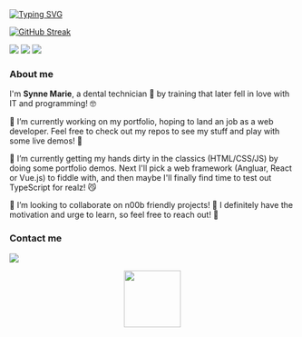 <!-- Intro animation text -->
<div id="about-me">
<a href="https://git.io/typing-svg"><img src="https://readme-typing-svg.demolab.com?font=Roboto+Condensed&weight=500&size=25&duration=4000&pause=500&color=EB5775&width=550&lines=Hi%2C+I+am+Synne+Marie;It's+nice+to+meet+you!;I+am+a+web+developer;and+also+a+dental+technician" alt="Typing SVG" /></a>
</div>

<!-- Github stats -->
[![GitHub Streak](https://github-readme-streak-stats.herokuapp.com/?user=SMKil)](https://git.io/streak-stats)

[![](https://img.shields.io/badge/HTML5-E34F26?style=for-the-badge&logo=html5&logoColor=white)]([])
[![](https://img.shields.io/badge/CSS3-1572B6?style=for-the-badge&logo=css3&logoColor=white)]([])
[![](https://img.shields.io/badge/JavaScript-F7DF1E?style=for-the-badge&logo=javascript&logoColor=black)]([])

### About me
I'm **Synne Marie**, a dental technician 🦷 by training that later fell in love with IT and programming! 🤓

🔭 I’m currently working on my portfolio, hoping to land an job as a web developer. Feel free to check out my repos to see my stuff and play with some live demos! 🤗

🌱 I’m currently getting my hands dirty in the classics (HTML/CSS/JS) by doing some portfolio demos. Next I'll pick a web framework (Angluar, React or Vue.js) to fiddle 
with, and then maybe I'll finally find time to test out TypeScript for realz! 😼

👯 I’m looking to collaborate on n00b friendly projects! 👶 I definitely have the motivation and urge to learn, so feel free to reach out! 💪

### Contact me
[![](https://img.shields.io/badge/LinkedIn-0077B5?style=for-the-badge&logo=linkedin&logoColor=white)]([https://shields.io/](https://www.linkedin.com/in/smko/))

<!-- Cute animation -->
<div id="intro-img" align="center">
    <a href="#"><img src="https://emojis.slackmojis.com/emojis/images/1643511097/37553/bongo_sushi.gif?1643511097" width=100></a>
</div>
